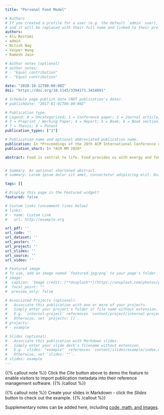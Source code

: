 ```yaml
---
title: "Personal Food Model"

# Authors
# If you created a profile for a user (e.g. the default `admin` user), write the username (folder name) here 
# and it will be replaced with their full name and linked to their profile.
authors:
- Ali Rostami
- admin
- Nitish Nag
- Vesper Wang
- Ramesh Jain

# Author notes (optional)
# author_notes:
# - "Equal contribution"
# - "Equal contribution"

date: "2020-10-12T00:00:00Z"
doi: "https://doi.org/10.1145/3394171.3414691"

# Schedule page publish date (NOT publication's date).
# publishDate: "2017-01-01T00:00:00Z"

# Publication type.
# Legend: 0 = Uncategorized; 1 = Conference paper; 2 = Journal article;
# 3 = Preprint / Working Paper; 4 = Report; 5 = Book; 6 = Book section;
# 7 = Thesis; 8 = Patent
publication_types: ["1"]

# Publication name and optional abbreviated publication name.
publication: In *Proceedings of the 28th ACM International Conference on Multimedia*
publication_short: In *ACM MM 2020*

abstract: Food is central to life. Food provides us with energy and foundational building blocks for our body and is also a major source of joy and new experiences. A significant part of the overall economy is related to food. Food science, distribution, processing, and consumption have been addressed by different communities using silos of computational approaches. In this paper, we adopt a person-centric multimedia and multimodal perspective on food computing and show how multimedia and food computing are synergistic and complementary. Enjoying food is a truly multimedia experience involving sight, taste, smell, and even sound, that can be captured using a multimedia food logger. The biological response to food can be captured using multimodal data streams using available wearable devices. Central to this approach is the Personal Food Model. Personal Food Model is the digitized representation of the food-related characteristics of an individual. It is designed to be used in food recommendation systems to provide eating-related recommendations that improve the user's quality of life. To model the food-related characteristics of each person, it is essential to capture their food-related enjoyment using a Preferential Personal Food Model and their biological response to food using their Biological Personal Food Model. Inspired by the power of 3-dimensional color models for visual processing, we introduce a 6-dimensional taste-space for capturing culinary characteristics as well as personal preferences. We use event mining approaches to relate food with other life and biological events to build a predictive model that could also be used effectively in emerging food recommendation systems.


# Summary. An optional shortened abstract.
# summary: Lorem ipsum dolor sit amet, consectetur adipiscing elit. Duis posuere tellus ac convallis placerat. Proin tincidunt magna sed ex sollicitudin condimentum.

tags: []

# Display this page in the Featured widget?
featured: false

# Custom links (uncomment lines below)
# links:
# - name: Custom Link
#   url: http://example.org

url_pdf: ''
url_code: ''
url_dataset: ''
url_poster: ''
url_project: ''
url_slides: ''
url_source: ''
url_video: ''

# Featured image
# To use, add an image named `featured.jpg/png` to your page's folder. 
# image:
#  caption: 'Image credit: [**Unsplash**](https://unsplash.com/photos/pLCdAaMFLTE)'
#  focal_point: ""
#  preview_only: false

# Associated Projects (optional).
#   Associate this publication with one or more of your projects.
#   Simply enter your project's folder or file name without extension.
#   E.g. `internal-project` references `content/project/internal-project/index.md`.
#   Otherwise, set `projects: []`.
# projects:
# - example

# Slides (optional).
#   Associate this publication with Markdown slides.
#   Simply enter your slide deck's filename without extension.
#   E.g. `slides: "example"` references `content/slides/example/index.md`.
#   Otherwise, set `slides: ""`.
# slides: example
---
```


{{% callout note %}}
Click the *Cite* button above to demo the feature to enable visitors to import publication metadata into their reference management software.
{{% /callout %}}

{{% callout note %}}
Create your slides in Markdown - click the *Slides* button to check out the example.
{{% /callout %}}

Supplementary notes can be added here, including [code, math, and images](https://wowchemy.com/docs/writing-markdown-latex/).
